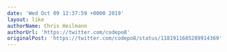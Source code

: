 ```yaml
---
date: 'Wed Oct 09 12:37:59 +0000 2019'
layout: like
authorName: Chris Heilmann
authorUrl: 'https://twitter.com/codepo8'
originalPost: 'https://twitter.com/codepo8/status/1181911685289914369'
---
```

